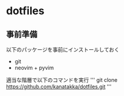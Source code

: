 # dotfiles

## 事前準備

以下のパッケージを事前にインストールしておく

* git
* neovim + pyvim

適当な階層で以下のコマンドを実行
'''
git clone https://github.com/kanatakka/dotfiles.git
'''


